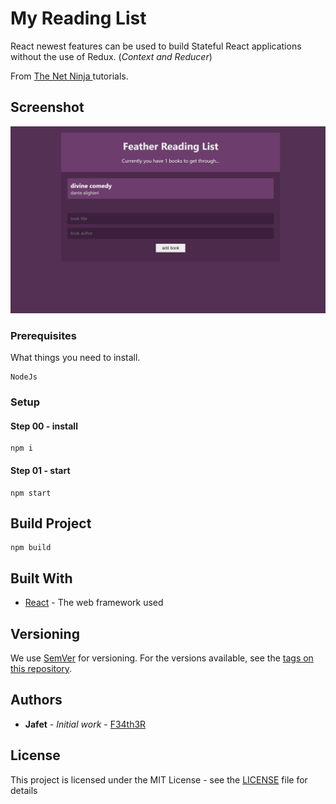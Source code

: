 # My Reading List

 React newest features can be used to build Stateful React applications without the use of Redux. (*Context and Reducer*)

From [The Net Ninja
](https://www.youtube.com/channel/UCW5YeuERMmlnqo4oq8vwUpg) tutorials.

## Screenshot

![](./docs/screenshot.png)

### Prerequisites

What things you need to install.

```
NodeJs
```

### Setup

#### Step 00 - install
```
npm i
```
#### Step 01 - start
```
npm start
```

## Build Project

```
npm build
```

## Built With

* [React](https://reactjs.org/) - The web framework used

## Versioning

We use [SemVer](http://semver.org/) for versioning. For the versions available, see the [tags on this repository](https://github.com/your/project/tags). 

## Authors

* **Jafet** - *Initial work* - [F34th3R](https://github.com/F34th3R)


## License

This project is licensed under the MIT License - see the [LICENSE](LICENSE) file for details


